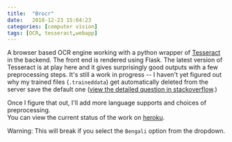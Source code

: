 ```yaml
---
title:  "Brocr"
date:   2018-12-23 15:04:23
categories: [computer vision]
tags: [OCR, tesseract,webapp]
---
```



A browser based OCR engine working with a python wrapper of [Tesseract](https://github.com/tesseract-ocr/tesseract/wiki) in the backend. The 
front end is rendered using Flask. The latest version of Tesseract is at 
play here and it gives surprisingly good outputs with a few preprocessing 
steps. It's still a work in progress -- I haven't yet figured out why my 
trained files (`.traineddata`) get automatically deleted from the server save the default one
([view the detailed question in stackoverflow](https://stackoverflow.com/q/53096796/8507120).)  

Once I figure that out, I'll add more language supports and choices of preprocessing.  
You can view the current status of the work on [heroku](http://brocr.herokuapp.com).

Warning: This will break if you select the `Bengali` option from the dropdown.